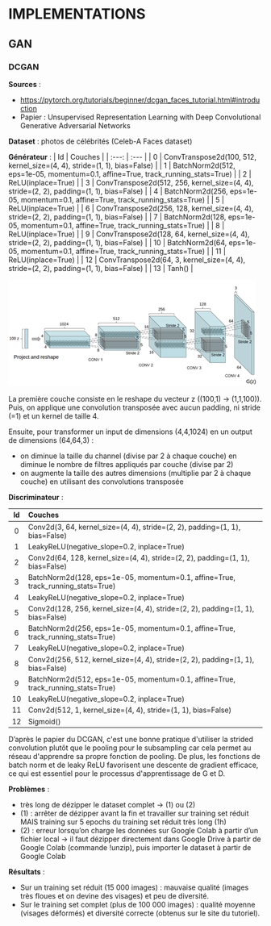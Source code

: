 # IMPLEMENTATIONS


## GAN

### DCGAN

**Sources** : 
- https://pytorch.org/tutorials/beginner/dcgan_faces_tutorial.html#introduction 
- Papier : Unsupervised Representation Learning with Deep Convolutional Generative Adversarial Networks

**Dataset** : photos de célébrités (Celeb-A Faces dataset)

**Générateur** :
| Id    | Couches                                                                                   |
| :---: | :---                                                                                     |
| 0     | ConvTranspose2d(100, 512, kernel_size=(4, 4), stride=(1, 1), bias=False)                 |
| 1     | BatchNorm2d(512, eps=1e-05, momentum=0.1, affine=True, track_running_stats=True)         |
| 2     | ReLU(inplace=True)                                                                       |
| 3     | ConvTranspose2d(512, 256, kernel_size=(4, 4), stride=(2, 2), padding=(1, 1), bias=False) |
| 4     | BatchNorm2d(256, eps=1e-05, momentum=0.1, affine=True, track_running_stats=True)         |
| 5     | ReLU(inplace=True)                                                                       |
| 6     | ConvTranspose2d(256, 128, kernel_size=(4, 4), stride=(2, 2), padding=(1, 1), bias=False) |
| 7     | BatchNorm2d(128, eps=1e-05, momentum=0.1, affine=True, track_running_stats=True)         |
| 8     | ReLU(inplace=True)                                                                       |
| 9     | ConvTranspose2d(128, 64, kernel_size=(4, 4), stride=(2, 2), padding=(1, 1), bias=False)  |
| 10    | BatchNorm2d(64, eps=1e-05, momentum=0.1, affine=True, track_running_stats=True)          |
| 11    | ReLU(inplace=True)                                                                       |
| 12    | ConvTranspose2d(64, 3, kernel_size=(4, 4), stride=(2, 2), padding=(1, 1), bias=False)    |
| 13    | Tanh()                                                                                   |

![alt text](DCGAN_generator.png)

La première couche consiste en le reshape du vecteur z ((100,1) -> (1,1,100)). Puis, on applique une convolution transposée avec aucun padding, ni stride (=1) et un kernel de taille 4.

Ensuite, pour transformer un input de dimensions (4,4,1024) en un output de dimensions (64,64,3) :
- on diminue la taille du channel (divise par 2 à chaque couche) en diminue le nombre de filtres appliqués par couche (divise par 2)
- on augmente la taille des autres dimensions (multiplie par 2 à chaque couche) en utilisant des convolutions transposée

**Discriminateur** :

| Id    | Couches                                                                                   |
| :---: | :---                                                                                     |
| 0     | Conv2d(3, 64, kernel_size=(4, 4), stride=(2, 2), padding=(1, 1), bias=False)             |
| 1     | LeakyReLU(negative_slope=0.2, inplace=True)                                              |
| 2     | Conv2d(64, 128, kernel_size=(4, 4), stride=(2, 2), padding=(1, 1), bias=False)           |
| 3     | BatchNorm2d(128, eps=1e-05, momentum=0.1, affine=True, track_running_stats=True)         |
| 4     | LeakyReLU(negative_slope=0.2, inplace=True)                                              |
| 5     | Conv2d(128, 256, kernel_size=(4, 4), stride=(2, 2), padding=(1, 1), bias=False)          |
| 6     | BatchNorm2d(256, eps=1e-05, momentum=0.1, affine=True, track_running_stats=True)         |
| 7     | LeakyReLU(negative_slope=0.2, inplace=True)                                              |
| 8     | Conv2d(256, 512, kernel_size=(4, 4), stride=(2, 2), padding=(1, 1), bias=False)          |
| 9     | BatchNorm2d(512, eps=1e-05, momentum=0.1, affine=True, track_running_stats=True)         |
| 10    | LeakyReLU(negative_slope=0.2, inplace=True)                                              |
| 11    | Conv2d(512, 1, kernel_size=(4, 4), stride=(1, 1), bias=False)                            |
| 12    | Sigmoid()                                                                                |

D’après le papier du DCGAN, c'est une bonne pratique d'utiliser la strided convolution plutôt que le pooling pour le subsampling car cela permet au réseau d'apprendre sa propre fonction de pooling. De plus, les fonctions de batch norm et de leaky ReLU favorisent une descente de gradient efficace, ce qui est essentiel pour le processus d'apprentissage de G et D.

**Problèmes** : 
- très long de dézipper le dataset complet -> (1) ou (2)
- (1) :  arrêter de dézipper avant la fin et travailler sur training set réduit MAIS training sur 5 epochs du training set réduit très long (1h)
- (2) : erreur lorsqu’on charge les données sur Google Colab à partir d’un fichier local -> il faut dézipper directement dans Google Drive à partir de Google Colab (commande !unzip), puis importer le dataset à partir de Google Colab

**Résultats** :
- Sur un training set réduit (15 000 images) : mauvaise qualité (images très floues et on devine des visages) et peu de diversité.
- Sur le training set complet (plus de 100 000 images) : qualité moyenne (visages déformés) et diversité correcte (obtenus sur le site du tutoriel).

